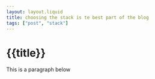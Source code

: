 ```yaml
---
layout: layout.liquid
title: choosing the stack is te best part of the blog
tags: ["post", "stack"]
---
```


# {{title}}

This is a paragraph below
